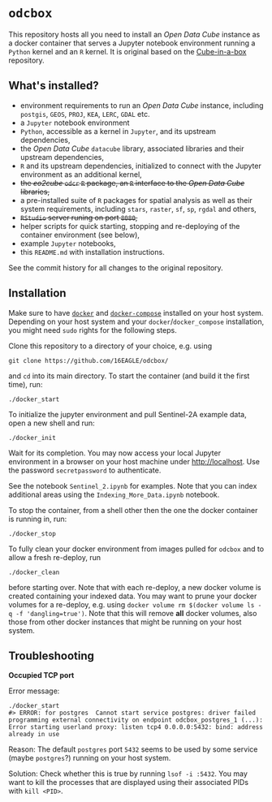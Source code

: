 # `odcbox`

This repository hosts all you need to install an *Open Data Cube* instance as a docker container that serves a Jupyter notebook environment running a `Python` kernel and an `R` kernel. It is original based on the [Cube-in-a-box](https://github.com/opendatacube/cube-in-a-box) repository. 

## What's installed?

* environment requirements to run an *Open Data Cube* instance, including `postgis`, `GEOS`, `PROJ`, `KEA`, `LERC`, `GDAL` etc.
* a `Jupyter` notebook environment
* `Python`, accessible as a kernel in `Jupyter`, and its upstream dependencies,
* the *Open Data Cube* `datacube` library, associated libraries and their upstream dependencies,
* `R` and its upstream dependencies, initialized to connect with the Jupyter environment as an additional kernel,
* ~~the *eo2cube* `odcr` `R` package, an `R` interface to the *Open Data Cube* libraries,~~
* a pre-installed suite of `R` packages for spatial analysis as well as their system requirements, including `stars`, `raster`, `sf`, `sp`, `rgdal` and others,
* ~~`RStudio` server runing on port `8080`,~~
* helper scripts for quick starting, stopping and re-deploying of the container environment (see below),
* example `Jupyter` notebooks,
* this `README.md` with installation instructions.

See the commit history for all changes to the original repository.

## Installation

Make sure to have [`docker`](https://docs.docker.com/engine/install/ubuntu/#install-using-the-repository) and [`docker-compose`](https://docs.docker.com/compose/install/#install-compose-on-linux-systems) installed on your host system. Depending on your host system and your `docker`/`docker_compose` installation, you might need `sudo` rights for the following steps.

Clone this repository to a directory of your choice, e.g. using

```
git clone https://github.com/16EAGLE/odcbox/
```

and `cd` into its main directory. To start the container (and build it the first time), run:

```
./docker_start
```

To initialize the jupyter environment and pull Sentinel-2A example data, open a new shell and run:

```
./docker_init
```

Wait for its completion. You may now access your local Jupyter environment in a browser on your host machine under [http://localhost](http://localhost). Use the password `secretpassword` to authenticate.

See the notebook `Sentinel_2.ipynb` for examples. Note that you can index additional areas using the `Indexing_More_Data.ipynb` notebook.

To stop the container, from a shell other then the one the docker container is running in, run:

```
./docker_stop
```

To fully clean your docker environment from images pulled for `odcbox` and to allow a fresh re-deploy, run

```
./docker_clean
```

before starting over. Note that with each re-deploy, a new docker volume is created containing your indexed data. You may want to prune your docker volumes for a re-deploy, e.g. using `docker volume rm $(docker volume ls -q -f 'dangling=true')`. Note that this will remove **all** docker volumes, also those from other docker instances that might be running on your host system.


## Troubleshooting

**Occupied TCP port**

Error message:

```
./docker_start
#> ERROR: for postgres  Cannot start service postgres: driver failed programming external connectivity on endpoint odcbox_postgres_1 (...): Error starting userland proxy: listen tcp4 0.0.0.0:5432: bind: address already in use
```

Reason: The default `postgres` port `5432` seems to be used by some service (maybe `postgres`?) running on your host system.

Solution: Check whether this is true by running `lsof -i :5432`. You may want to kill the processes that are displayed using their associated PIDs with `kill <PID>`.


